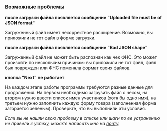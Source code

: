 ### Возможные проблемы

**после загрузки файла появляется сообщение "Uploaded file must be of JSON format"**

Загруженный файл имеет некорректное расширение. Возможно, вы приложили не тот файл в форме загрузки.

**после загрузки файла появляется сообщение "Bad JSON shape"**

Загруженный файл не может быть распознан как чек ФНС. Это может произойти по нескольким причинам: вы приложили не тот файл, файл был поврежден или ФНС поменяла формат своих файлов. 

**кнопка "Next" не работает**

На каждом этапе работы программы требуются разные данные для продолжения. На первом необходимо загрузить файл с чеком, на втором нужно ввести список имен участников (хотя бы одно имя), на третьем нужно заполнить каждую форму товара (заполненная форма загорается зеленым). Проверьте, что вы выполнили эти условия.

*Если вы не нашли свою проблему в списке или шаги по ее устранению не привели к успеху, можете написать мне на [почту](mailto:peshekhonov.ip@gmail.com).*